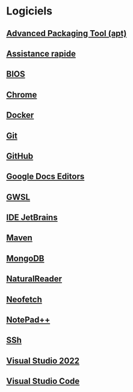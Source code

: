 # Logiciels

## [Advanced Packaging Tool (apt)](apt/Readme.md)

## [Assistance rapide](AssistanceRapide/Readme.md)

## [BIOS](BIOS/README.md)

## [Chrome](Chrome/Readme.md)

## [Docker](Docker/Readme.md)

## [Git](Git/Readme.md)

## [GitHub](GitHub/Readme.md)

## [Google Docs Editors](GoogleDocsEditors/Readme.md)

## [GWSL](GWSL/Readme.md)

## [IDE JetBrains](IDEJetBrains/Readme.md)

## [Maven](Maven/Readme.md)

## [MongoDB](MongoDB/Readme.md)

## [NaturalReader](NaturalReader/Readme.md)

## [Neofetch](Neofetch/Readme.md)

## [NotePad++](NotepadPlusPlus/Readme.md)

## [SSh](SSh/Readme.md)

## [Visual Studio 2022](VisualStudio2022/Readme.md)

## [Visual Studio Code](VisualStudioCode/Readme.md)
